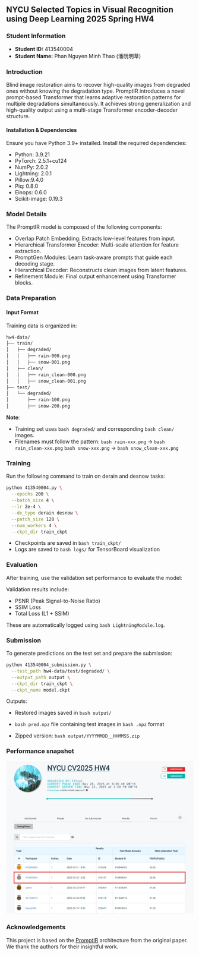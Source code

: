 ## NYCU Selected Topics in Visual Recognition using Deep Learning 2025 Spring HW4


### Student Information

- **Student ID:** 413540004
- **Student Name:** Phan Nguyen Minh Thao (潘阮明草)

### Introduction
Blind image restoration aims to recover high-quality images from degraded ones without knowing the degradation type. PromptIR introduces a novel prompt-based Transformer that learns adaptive restoration patterns for multiple degradations simultaneously. It achieves strong generalization and high-quality output using a multi-stage Transformer encoder-decoder structure.

#### Installation & Dependencies
Ensure you have Python 3.9+ installed. Install the required dependencies:

- Python: 3.9.21
- PyTorch: 2.5.1+cu124
- NumPy: 2.0.2
- Lightning: 2.0.1
- Pillow:9.4.0
- Piq: 0.8.0
- Einops: 0.6.0
- Scikit-image: 0.19.3

### Model Details

The PromptIR model is composed of the following components:
- Overlap Patch Embedding: Extracts low-level features from input.
- Hierarchical Transformer Encoder: Multi-scale attention for feature extraction.
- PromptGen Modules: Learn task-aware prompts that guide each decoding stage.
- Hierarchical Decoder: Reconstructs clean images from latent features.
- Refinement Module: Final output enhancement using Transformer blocks.

### Data Preparation

#### Input Format

Training data is organized in:

```bash
hw4-data/
├── train/
│   ├── degraded/
│   │   ├── rain-000.png
│   │   ├── snow-001.png
│   ├── clean/
│   │   ├── rain_clean-000.png
│   │   ├── snow_clean-001.png
├── test/
│   └── degraded/
│       ├── rain-100.png
│       ├── snow-200.png
```
**Note**:

- Training set uses ```bash degraded/``` and corresponding ```bash clean/``` images.
- Filenames must follow the pattern:
```bash rain-xxx.png``` → ```bash rain_clean-xxx.png```
```bash snow-xxx.png``` → ```bash snow_clean-xxx.png```

### Training

Run the following command to train on derain and desnow tasks:

```bash
python 413540004.py \
  --epochs 200 \
  --batch_size 4 \
  --lr 2e-4 \
  --de_type derain desnow \
  --patch_size 128 \
  --num_workers 4 \
  --ckpt_dir train_ckpt
```

- Checkpoints are saved in ```bash train_ckpt/```
- Logs are saved to ```bash logs/``` for TensorBoard visualization

### Evaluation

After training, use the validation set performance to evaluate the model:

Validation results include:

- PSNR (Peak Signal-to-Noise Ratio)
- SSIM Loss
- Total Loss (L1 + SSIM)

These are automatically logged using ```bash LightningModule.log```.

### Submission

To generate predictions on the test set and prepare the submission:

```bash
python 413540004_submission.py \
  --test_path hw4-data/test/degraded/ \
  --output_path output \
  --ckpt_dir train_ckpt \
  --ckpt_name model.ckpt
```

Outputs:

- Restored images saved in ```bash output/```

- ```bash pred.npz``` file containing test images in ```bash .npz``` format

- Zipped version: ```bash output/YYYYMMDD__HHMMSS.zip```

### Performance snapshot
![alt text](snapshot.png)

### Acknowledgements

This project is based on the [PromptIR](https://github.com/va1shn9v/PromptIR)  architecture from the original paper. We thank the authors for their insightful work.